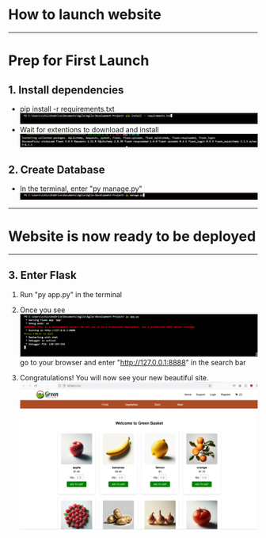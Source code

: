 # How to launch website
***
# Prep for First Launch
## 1. Install dependencies
- pip install -r requirements.txt
![pipinstall](static\documentation\requirements_install.PNG)
- Wait for extentions to download and install
![installed](static\documentation\pipinstalled.PNG)


## 2. Create Database
- In the terminal, enter "py manage.py"
![manage](static\documentation\manage.PNG)

***


# Website is now ready to be deployed
***

## 3. Enter Flask
1. Run "py app.py" in the terminal

2. Once you see
![flask](static\documentation\flasked.PNG)
go to your browser and enter "http://127.0.0.1:8888" in the search bar
3. Congratulations! You will now see your new beautiful site.
![site](static\documentation\website.PNG)

